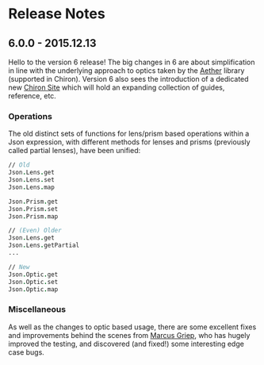 # Release Notes

## 6.0.0 - 2015.12.13

Hello to the version 6 release! The big changes in 6 are about simplification in line with the underlying approach to optics taken by the [Aether][aether] library (supported in Chiron). Version 6 also sees the introduction of a dedicated new [Chiron Site][chiron] which will hold an expanding collection of guides, reference, etc.

### Operations

The old distinct sets of functions for lens/prism based operations within a Json expression, with different methods for lenses and prisms (previously called partial lenses), have been unified:

```fsharp
// Old
Json.Lens.get
Json.Lens.set
Json.Lens.map

Json.Prism.get
Json.Prism.set
Json.Prism.map

// (Even) Older
Json.Lens.get
Json.Lens.getPartial
...

// New
Json.Optic.get
Json.Optic.set
Json.Optic.map
```

### Miscellaneous

As well as the changes to optic based usage, there are some excellent fixes and improvements behind the scenes from [Marcus Griep][griep], who has hugely improved the testing, and discovered (and fixed!) some interesting edge case bugs.

[aether]: https://xyncro.tech/aether
[chiron]: https://xyncro.tech/chiron
[griep]: https://github.com/neoeinstein
